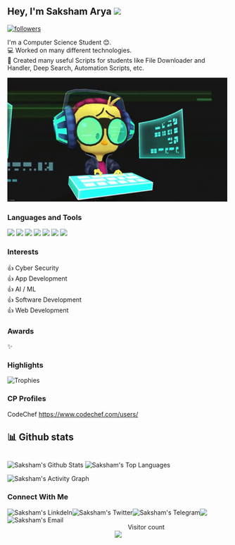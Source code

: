 ## Hey, I'm Saksham Arya <img src="https://media.giphy.com/media/hvRJCLFzcasrR4ia7z/giphy.gif" width="25px">

<!-- ![visitor badge](https://visitor-badge.glitch.me/badge?page_id=Saksham27arya.visitor-badge) -->
<a href="https://github.com/Saksham27arya"><img alt="followers" title="Follow me on Github" src="https://img.shields.io/github/followers/Saksham27arya?color=236ad3&labelColor=1155ba&style=for-the-badge&logo=github&label=Follow" height="20px"/></a>  
    
I'm a Computer Science Student 😊.  
💻 Worked on many different technologies.  
📜 Created many useful Scripts for students like File Downloader and Handler, Deep Search, Automation Scripts, etc.  

<img alt="GIF" src="img.gif?raw=true" width="500"/>  

### Languages and Tools  

<code><img height="30" src="https://img.icons8.com/color/48/000000/c-plus-plus-logo.png"/></code>
<code><img height="30" src="https://img.icons8.com/color/48/000000/python.png"/></code>
<code><img height="30" src="https://img.icons8.com/color/48/000000/c-programming.png"/></code>
<code><img height="30" src="https://img.icons8.com/color/48/000000/kotlin.png"/></code> 
<code><img height="30" src="https://img.icons8.com/color/48/000000/java-coffee-cup-logo.png"/></code>
<code><img height="30" src="https://img.icons8.com/fluent/48/000000/android-os.png"/></code>
<code><img height="30" src="https://img.icons8.com/fluent/48/000000/github.png"/></code>

### Interests
👍 Cyber Security                            
👍 App Development  
👍 AI / ML  
👍 Software Development  
👍 Web Development


### Awards 
✨ 

### **Highlights**

![Trophies](https://github-profile-trophy.vercel.app/?username=Saksham27arya&theme=dracula&column=7&margin-w=15&margin-h=15)

### CP Profiles
 CodeChef       https://www.codechef.com/users/  
 
 

## 📊 Github stats

<!-- <details>  -->
<!--   <summary>💻 GitHub Profile Stats</summary> -->
  <br/>
    <a><img alt="Saksham's Github Stats" src="https://denvercoder1-github-readme-stats.vercel.app/api?username=Saksham27arya&show_icons=true&count_private=true&theme=react&hide_border=true&bg_color=1F222E&title_color=F85D7F&icon_color=F8D866" /></a>
  <a><img alt="Saksham's Top Languages" src="https://denvercoder1-github-readme-stats.vercel.app/api/top-langs/?username=Saksham27arya&langs_count=8&layout=compact&theme=react&hide_border=true&bg_color=1F222E&title_color=F85D7F&icon_color=F8D866" /></a>
  <br/>
<!--   <b>Note:</b> Top languages is only a metric of the languages my public code consists of and doesn't reflect experience or skill level. -->
<!-- </details> -->

<a><img alt="Saksham's Activity Graph" src="https://activity-graph.herokuapp.com/graph?username=Saksham27arya&bg_color=1F222E&color=F8D866&line=F85D7F&point=FFFFFF&hide_border=true" /></a>  

### Connect With Me
<a href="https://www.linkedin.com/in/" target="_blank">
  <img align="left" alt="Saksham's LinkdeIn" src="https://img.shields.io/badge/LinkedIn-0077B5?style=for-the-badge&logo=linkedin&logoColor=white" />
</a>
<a href="https://twitter.com/SakshamArya18" target="_blank">
  <img align="left" alt="Saksham's Twitter" src="https://img.shields.io/badge/Twitter-1DA1F2?style=for-the-badge&logo=twitter&logoColor=white" />
</a>
<a href="https://t.me/" target="_blank">
  <img align="left" alt="Saksham's Telegram" src="https://img.shields.io/badge/Telegram-2CA5E0?style=for-the-badge&logo=telegram&logoColor=white" />
</a>
<a href="sakshamarya2001nagal@gmail.com" target="_blank">
  <img align="left" alt="Saksham's Email" src="https://img.shields.io/badge/Gmail-D14836?style=for-the-badge&logo=gmail&logoColor=white" />
</a>
<a href=#><img src="https://github.com/rahulsingh7105/Saksham27arya/blob/main/contributions.svg"></a>

<p align="center"> 
  Visitor count<br>
  <img src="https://profile-counter.glitch.me/Saksham27arya/count.svg" />
</p>
